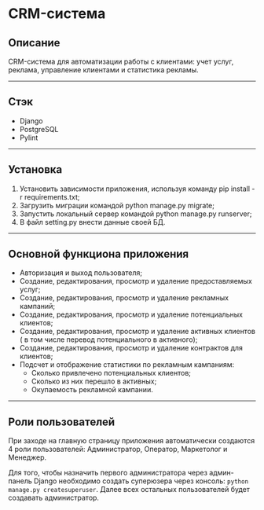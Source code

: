 # CRM-система
## Описание
CRM-система для автоматизации работы с клиентами: учет услуг, реклама, 
управление клиентами и статистика рекламы.

---
## Стэк
- Django
- PostgreSQL
- Pylint

---
## Установка
1) Установить зависимости приложения, используя команду pip install -r requirements.txt;
2) Загрузить миграции командой python manage.py migrate;
3) Запустить локальный сервер командой python manage.py runserver;
4) В файл setting.py внести данные своей БД.

---
## Основной функциона приложения
 - Авторизация и выход пользователя;
 - Создание, редактирования, просмотр и удаление предоставляемых услуг;
 - Создание, редактирования, просмотр и удаление рекламных кампаний;
 - Создание, редактирования, просмотр и удаление потенциальных клиентов;
 - Создание, редактирования, просмотр и удаление активных клиентов (
   в том числе перевод потенциального в активного);
- Создание, редактирования, просмотр и удаление контрактов для клиентов;
- Подсчет и отображение статистики по рекламным кампаниям:
  - Сколько привлечено потенциальных клиентов;
  - Сколько из них перешло в активных;
  - Окупаемость рекламной кампании.

---
## Роли пользователей
  При заходе на главную страницу приложения автоматически создаются 4
роли пользователей: Администратор, Оператор, Маркетолог и Менеджер.

  Для того, чтобы назначить первого администратора через админ-панель Django
необходимо создать суперюзера через консоль: ```python manage.py createsuperuser```.
Далее всех остальных пользователей будет создавать администратор.


